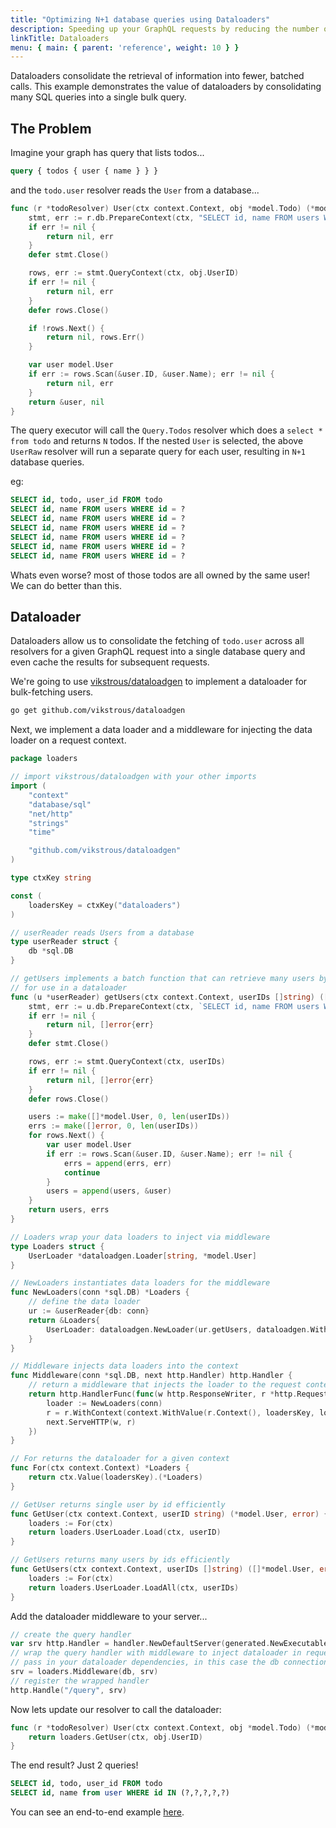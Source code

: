 ```yaml
---
title: "Optimizing N+1 database queries using Dataloaders"
description: Speeding up your GraphQL requests by reducing the number of round trips to the database.
linkTitle: Dataloaders
menu: { main: { parent: 'reference', weight: 10 } }
---
```


Dataloaders consolidate the retrieval of information into fewer, batched calls. This example demonstrates the value of dataloaders by consolidating many SQL queries into a single bulk query.

## The Problem

Imagine your graph has query that lists todos...

```graphql
query { todos { user { name } } }
```

and the `todo.user` resolver reads the `User` from a database...
```go
func (r *todoResolver) User(ctx context.Context, obj *model.Todo) (*model.User, error) {
	stmt, err := r.db.PrepareContext(ctx, "SELECT id, name FROM users WHERE id = ?")
	if err != nil {
		return nil, err
	}
	defer stmt.Close()

	rows, err := stmt.QueryContext(ctx, obj.UserID)
	if err != nil {
		return nil, err
	}
	defer rows.Close()

	if !rows.Next() {
		return nil, rows.Err()
	}

	var user model.User
	if err := rows.Scan(&user.ID, &user.Name); err != nil {
		return nil, err
	}
	return &user, nil
}


```

The query executor will call the `Query.Todos` resolver which does a `select * from todo` and returns `N` todos. If the nested `User` is selected, the above `UserRaw` resolver will run a separate query for each user, resulting in `N+1` database queries.

eg:
```sql
SELECT id, todo, user_id FROM todo
SELECT id, name FROM users WHERE id = ?
SELECT id, name FROM users WHERE id = ?
SELECT id, name FROM users WHERE id = ?
SELECT id, name FROM users WHERE id = ?
SELECT id, name FROM users WHERE id = ?
SELECT id, name FROM users WHERE id = ?
```

Whats even worse? most of those todos are all owned by the same user! We can do better than this.

## Dataloader

Dataloaders allow us to consolidate the fetching of `todo.user` across all resolvers for a given GraphQL request into a single database query and even cache the results for subsequent requests.

We're going to use [vikstrous/dataloadgen](https://github.com/vikstrous/dataloadgen) to implement a dataloader for bulk-fetching users.

```bash
go get github.com/vikstrous/dataloadgen
```

Next, we implement a data loader and a middleware for injecting the data loader on a request context.

```go
package loaders

// import vikstrous/dataloadgen with your other imports
import (
	"context"
	"database/sql"
	"net/http"
	"strings"
	"time"

	"github.com/vikstrous/dataloadgen"
)

type ctxKey string

const (
	loadersKey = ctxKey("dataloaders")
)

// userReader reads Users from a database
type userReader struct {
	db *sql.DB
}

// getUsers implements a batch function that can retrieve many users by ID,
// for use in a dataloader
func (u *userReader) getUsers(ctx context.Context, userIDs []string) ([]*model.User, []error) {
	stmt, err := u.db.PrepareContext(ctx, `SELECT id, name FROM users WHERE id IN (?`+strings.Repeat(",?", len(userIDs)-1)+`)`)
	if err != nil {
		return nil, []error{err}
	}
	defer stmt.Close()

	rows, err := stmt.QueryContext(ctx, userIDs)
	if err != nil {
		return nil, []error{err}
	}
	defer rows.Close()

	users := make([]*model.User, 0, len(userIDs))
	errs := make([]error, 0, len(userIDs))
	for rows.Next() {
		var user model.User
		if err := rows.Scan(&user.ID, &user.Name); err != nil {
			errs = append(errs, err)
			continue
		}
		users = append(users, &user)
	}
	return users, errs
}

// Loaders wrap your data loaders to inject via middleware
type Loaders struct {
	UserLoader *dataloadgen.Loader[string, *model.User]
}

// NewLoaders instantiates data loaders for the middleware
func NewLoaders(conn *sql.DB) *Loaders {
	// define the data loader
	ur := &userReader{db: conn}
	return &Loaders{
		UserLoader: dataloadgen.NewLoader(ur.getUsers, dataloadgen.WithWait(time.Millisecond)),
	}
}

// Middleware injects data loaders into the context
func Middleware(conn *sql.DB, next http.Handler) http.Handler {
	// return a middleware that injects the loader to the request context
	return http.HandlerFunc(func(w http.ResponseWriter, r *http.Request) {
		loader := NewLoaders(conn)
		r = r.WithContext(context.WithValue(r.Context(), loadersKey, loader))
		next.ServeHTTP(w, r)
	})
}

// For returns the dataloader for a given context
func For(ctx context.Context) *Loaders {
	return ctx.Value(loadersKey).(*Loaders)
}

// GetUser returns single user by id efficiently
func GetUser(ctx context.Context, userID string) (*model.User, error) {
	loaders := For(ctx)
	return loaders.UserLoader.Load(ctx, userID)
}

// GetUsers returns many users by ids efficiently
func GetUsers(ctx context.Context, userIDs []string) ([]*model.User, error) {
	loaders := For(ctx)
	return loaders.UserLoader.LoadAll(ctx, userIDs)
}

```

Add the dataloader middleware to your server...
```go
// create the query handler
var srv http.Handler = handler.NewDefaultServer(generated.NewExecutableSchema(...))
// wrap the query handler with middleware to inject dataloader in requests.
// pass in your dataloader dependencies, in this case the db connection.
srv = loaders.Middleware(db, srv)
// register the wrapped handler
http.Handle("/query", srv)
```

Now lets update our resolver to call the dataloader:
```go
func (r *todoResolver) User(ctx context.Context, obj *model.Todo) (*model.User, error) {
	return loaders.GetUser(ctx, obj.UserID)
}
```

The end result? Just 2 queries!
```sql
SELECT id, todo, user_id FROM todo
SELECT id, name from user WHERE id IN (?,?,?,?,?)
```

You can see an end-to-end example [here](https://github.com/vikstrous/dataloadgen-example).
